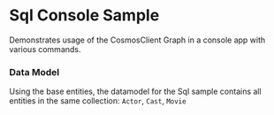 # Sql Console Sample

Demonstrates usage of the CosmosClient Graph in a console app with various commands.

### Data Model

Using the base entities, the datamodel for the Sql sample contains all entities in the same collection: `Actor`, `Cast`, `Movie`
